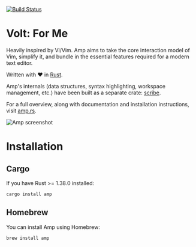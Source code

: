 [![Build Status](https://travis-ci.org/jmacdonald/amp.svg?branch=master)](https://travis-ci.org/jmacdonald/amp)

# Volt: For Me

Heavily inspired by Vi/Vim. Amp aims to take the core interaction model of Vim,
simplify it, and bundle in the essential features required for a modern text
editor.

Written with :heart: in [Rust](http://rust-lang.org).

Amp's internals (data structures, syntax highlighting, workspace management, etc.)
have been built as a separate crate: [scribe](https://github.com/jmacdonald/scribe).

For a full overview, along with documentation and installation instructions, visit [amp.rs](https://amp.rs).

![Amp screenshot](screenshot.png?raw=true "Amp")

# Installation

## Cargo

If you have Rust >= 1.38.0 installed:

```
cargo install amp
```

## Homebrew

You can install Amp using Homebrew:

```
brew install amp
```
